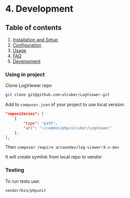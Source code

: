 # 4. Development

## Table of contents

  1. [Installation and Setup](1.Installation-and-Setup.md)
  2. [Configuration](2.Configuration.md)
  3. [Usage](3.Usage.md)
  4. [FAQ](4.FAQ.md)
  5. [Development](5.Development.md)


### Using in project

Clone LogViewer repo

```bash
git clone git@github.com:ulcuber/LogViewer.git
```

Add to `composer.json` of your project to use local version:

```json
"repositories": [
    {
        "type": "path",
        "url": "~/common/php/ulcuber/LogViewer"
    },
],
```

Then `composer require arcanedev/log-viewer:9.x-dev`

It will create symlink from local repo to vendor

### Testing

To run tests use:

```bash
vendor/bin/phpunit
```
